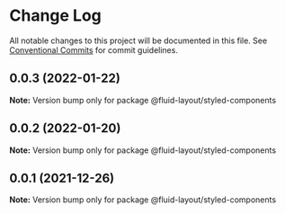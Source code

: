 # Change Log

All notable changes to this project will be documented in this file.
See [Conventional Commits](https://conventionalcommits.org) for commit guidelines.

## 0.0.3 (2022-01-22)

**Note:** Version bump only for package @fluid-layout/styled-components





## 0.0.2 (2022-01-20)

**Note:** Version bump only for package @fluid-layout/styled-components





## 0.0.1 (2021-12-26)

**Note:** Version bump only for package @fluid-layout/styled-components
